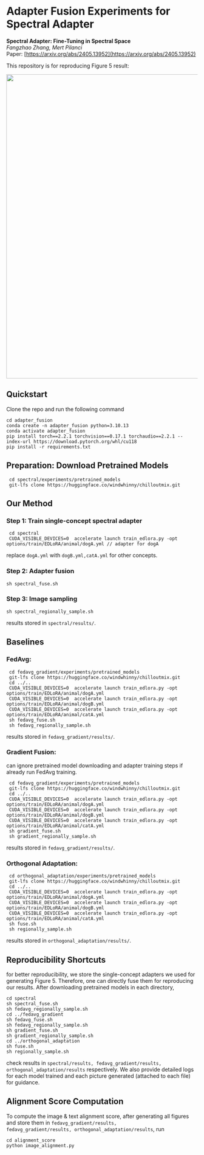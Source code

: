 # Adapter Fusion Experiments for Spectral Adapter


**Spectral Adapter: Fine-Tuning in Spectral Space** <br>
*Fangzhao Zhang, Mert Pilanci* <br>
Paper: [https://arxiv.org/abs/2405.13952](https://arxiv.org/abs/2405.13952) <br>

This repository is for reproducing Figure 5 result:
<p>
<img src="figures/animal_img2-01.png" width="800" >
</p>

## Quickstart
Clone the repo and run the following command
 ```
 cd adapter_fusion
 conda create -n adapter_fusion python=3.10.13
 conda activate adapter_fusion
 pip install torch==2.2.1 torchvision==0.17.1 torchaudio==2.2.1 --index-url https://download.pytorch.org/whl/cu118
 pip install -r requirements.txt
 ```

## Preparation: Download Pretrained Models
```
 cd spectral/experiments/pretrained_models
 git-lfs clone https://huggingface.co/windwhinny/chilloutmix.git
 ```

## Our Method
### Step 1: Train single-concept spectral adapter
```
 cd spectral
 CUDA_VISIBLE_DEVICES=0  accelerate launch train_edlora.py -opt options/train/EDLoRA/animal/dogA.yml // adapter for dogA
 ```
replace <code>dogA.yml</code> with <code>dogB.yml,catA.yml</code> for other concepts.
### Step 2: Adapter fusion
```
sh spectral_fuse.sh
```
### Step 3: Image sampling
```
sh spectral_regionally_sample.sh 
```
results stored in <code>spectral/results/</code>.
## Baselines
### FedAvg:
```
 cd fedavg_gradient/experiments/pretrained_models
 git-lfs clone https://huggingface.co/windwhinny/chilloutmix.git
 cd ../..
 CUDA_VISIBLE_DEVICES=0  accelerate launch train_edlora.py -opt options/train/EDLoRA/animal/dogA.yml
 CUDA_VISIBLE_DEVICES=0  accelerate launch train_edlora.py -opt options/train/EDLoRA/animal/dogB.yml
 CUDA_VISIBLE_DEVICES=0  accelerate launch train_edlora.py -opt options/train/EDLoRA/animal/catA.yml
 sh fedavg_fuse.sh
 sh fedavg_regionally_sample.sh
 ```
results stored in <code>fedavg_gradient/results/</code>.
### Gradient Fusion:
can ignore pretrained model downloading and adapter training steps if already run FedAvg training.
```
 cd fedavg_gradient/experiments/pretrained_models
 git-lfs clone https://huggingface.co/windwhinny/chilloutmix.git
 cd ../..
 CUDA_VISIBLE_DEVICES=0  accelerate launch train_edlora.py -opt options/train/EDLoRA/animal/dogA.yml
 CUDA_VISIBLE_DEVICES=0  accelerate launch train_edlora.py -opt options/train/EDLoRA/animal/dogB.yml
 CUDA_VISIBLE_DEVICES=0  accelerate launch train_edlora.py -opt options/train/EDLoRA/animal/catA.yml
 sh gradient_fuse.sh
 sh gradient_regionally_sample.sh
 ```
results stored in <code>fedavg_gradient/results/</code>.
### Orthogonal Adaptation:
```
 cd orthogonal_adaptation/experiments/pretrained_models
 git-lfs clone https://huggingface.co/windwhinny/chilloutmix.git
 cd ../..
 CUDA_VISIBLE_DEVICES=0  accelerate launch train_edlora.py -opt options/train/EDLoRA/animal/dogA.yml
 CUDA_VISIBLE_DEVICES=0  accelerate launch train_edlora.py -opt options/train/EDLoRA/animal/dogB.yml
 CUDA_VISIBLE_DEVICES=0  accelerate launch train_edlora.py -opt options/train/EDLoRA/animal/catA.yml
 sh fuse.sh
 sh regionally_sample.sh
 ```
results stored in <code>orthogonal_adaptation/results/</code>.
## Reproducibility Shortcuts
for better reproducibility, we store the single-concept adapters we used for generating Figure 5. Therefore, one can directly fuse them for reproducing our results. After downloading pretrained models in each directory,
```
cd spectral
sh spectral_fuse.sh
sh fedavg_regionally_sample.sh
cd ../fedavg_gradient
sh fedavg_fuse.sh
sh fedavg_regionally_sample.sh
sh gradient_fuse.sh
sh gradient_regionally_sample.sh
cd ../orthogonal_adaptation
sh fuse.sh
sh regionally_sample.sh
```
check results in <code>spectral/results, fedavg_gradient/results, orthogonal_adaptation/results</code> respectively. We also provide detailed logs for each model trained and each picture generated (attached to each file) for guidance.

## Alignment Score Computation
To compute the image & text alignment score, after generating all figures and store them in <code>fedavg_gradient/results, fedavg_gradient/results, orthogonal_adaptation/results</code>, run
```
cd alignment_score
python image_alignment.py
```

